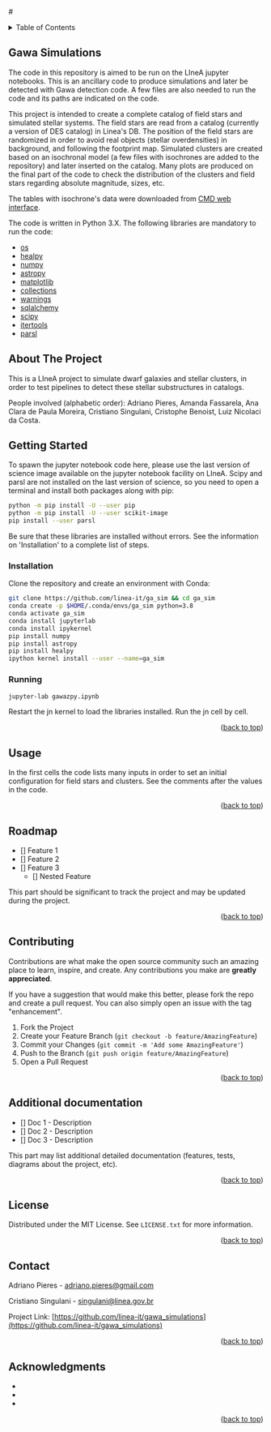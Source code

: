 #<div id="top"></div>

<!-- TABLE OF CONTENTS -->
<details>
  <summary>Table of Contents</summary>
  <ol>
    <li>
      <a href="#about-the-project">About The Project</a>
      <ul>
        <li><a href="#built-with">Built With</a></li>
      </ul>
    </li>
    <li>
      <a href="#getting-started">Getting Started</a>
      <ul>
        <li><a href="#prerequisites">Prerequisites</a></li>
        <li><a href="#installation">Installation</a></li>
      </ul>
    </li>
    <li><a href="#usage">Usage</a></li>
    <li><a href="#roadmap">Roadmap</a></li>
    <li><a href="#contributing">Contributing</a></li>
    <li><a href="#license">License</a></li>
    <li><a href="#contact">Contact</a></li>
    <li><a href="#acknowledgments">Acknowledgments</a></li>
  </ol>
</details>

## Gawa Simulations

The code in this repository is aimed to be run on the LIneA jupyter notebooks. This is an ancillary code to produce simulations
and later be detected with Gawa detection code. A few files are also needed to run the code and its paths are indicated on the
code.

This project is intended to create a complete catalog of field stars and simulated stellar systems. The field stars are read from
a catalog (currently a version of DES catalog) in Linea's DB. The position of the field stars are randomized in order to avoid 
real objects (stellar overdensities) in background, and following the footprint map. Simulated clusters are created based on an
isochronal model (a few files with isochrones are added to the repository) and later inserted on the catalog. Many plots are
produced on the final part of the code to check the distribution of the clusters and field stars regarding absolute magnitude,
sizes, etc.

The tables with isochrone's data were downloaded from [CMD web interface](http://stev.oapd.inaf.it/cgi-bin/cmd).

The code is written in Python 3.X. The following libraries are mandatory to run the code:

* [os](https://docs.python.org/3/library/os.html)
* [healpy](https://healpy.readthedocs.io/en/latest/)
* [numpy](https://numpy.org/)
* [astropy](https://www.astropy.org/)
* [matplotlib](https://matplotlib.org/)
* [collections](https://docs.python.org/3/library/collections.html)
* [warnings](https://docs.python.org/3/library/warnings.html)
* [sqlalchemy](https://www.sqlalchemy.org/)
* [scipy](https://scipy.org/)
* [itertools](https://docs.python.org/3/library/itertools.html)
* [parsl](https://parsl-project.org/)


<!-- ABOUT THE PROJECT -->
## About The Project


This is a LIneA project to simulate dwarf galaxies and stellar clusters, in order to test pipelines to detect these
stellar substructures in catalogs.

People involved (alphabetic order): Adriano Pieres, Amanda Fassarela, Ana Clara de Paula Moreira, Cristiano Singulani,
Cristophe Benoist, Luiz Nicolaci da Costa.


<!-- GETTING STARTED -->
## Getting Started

To spawn the jupyter notebook code here, please use the last version of science image available on the
jupyter notebook facility on LIneA. Scipy and parsl are not installed on the last version of science, so you need
to open a terminal and install both packages along with pip:
```sh
python -m pip install -U --user pip
python -m pip install -U --user scikit-image
pip install --user parsl
```
Be sure that these libraries are installed without errors. See the information on 'Installation' to a complete list
of steps.

### Installation

Clone the repository and create an environment with Conda:
```bash
git clone https://github.com/linea-it/ga_sim && cd ga_sim
conda create -p $HOME/.conda/envs/ga_sim python=3.8
conda activate ga_sim
conda install jupyterlab
conda install ipykernel
pip install numpy
pip install astropy
pip install healpy
ipython kernel install --user --name=ga_sim
```

### Running

```bash
jupyter-lab gawazpy.ipynb
```
Restart the jn kernel to load the libraries installed.
Run the jn cell by cell.

<p align="right">(<a href="#top">back to top</a>)</p>


<!-- USAGE EXAMPLES -->
## Usage

In the first cells the code lists many inputs in order to set an initial configuration for field stars and clusters.
See the comments after the values in the code.

<p align="right">(<a href="#top">back to top</a>)</p>


<!-- ROADMAP -->
## Roadmap

- [] Feature 1
- [] Feature 2
- [] Feature 3
    - [] Nested Feature

This part should be significant to track the project and may be updated during the project.

<p align="right">(<a href="#top">back to top</a>)</p>



<!-- CONTRIBUTING -->
## Contributing

Contributions are what make the open source community such an amazing place to learn, inspire, and create. Any contributions you make are **greatly appreciated**.

If you have a suggestion that would make this better, please fork the repo and create a pull request. You can also simply open an issue with the tag "enhancement".

1. Fork the Project
2. Create your Feature Branch (`git checkout -b feature/AmazingFeature`)
3. Commit your Changes (`git commit -m 'Add some AmazingFeature'`)
4. Push to the Branch (`git push origin feature/AmazingFeature`)
5. Open a Pull Request

<p align="right">(<a href="#top">back to top</a>)</p>


<!-- ADDITINAL DOCUMENTATION -->
## Additional documentation

- [] Doc 1 - Description
- [] Doc 2 - Description
- [] Doc 3 - Description

This part may list additional detailed documentation (features, tests, diagrams about the project, etc).

<p align="right">(<a href="#top">back to top</a>)</p>


<!-- LICENSE -->
## License

Distributed under the MIT License. See `LICENSE.txt` for more information.

<p align="right">(<a href="#top">back to top</a>)</p>



<!-- CONTACT -->
## Contact

Adriano Pieres - adriano.pieres@gmail.com

Cristiano Singulani - singulani@linea.gov.br

Project Link: [https://github.com/linea-it/gawa_simulations](https://github.com/linea-it/gawa_simulations)

<p align="right">(<a href="#top">back to top</a>)</p>



<!-- ACKNOWLEDGMENTS -->
## Acknowledgments

* []()
* []()
* []()

<p align="right">(<a href="#top">back to top</a>)</p>
